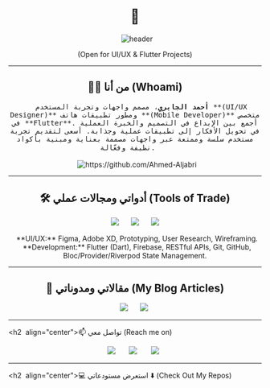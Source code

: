 <h1 align="center"> 👋 </h1>
<div align="center">
  <img src="https://github.com/Ileriayo/ileriayo/blob/master/images/header.gif" alt="header"/>
</div>
<p align="center"> (Open for UI/UX & Flutter Projects)</p>

---

<h2 align="center"> 👨‍💻 من أنا (Whoami)</h2>
<p align="center">
  <samp>
  <strong>أحمد الجابري</strong>، مصمم واجهات وتجربة المستخدم **(UI/UX Designer)** ومطور تطبيقات هاتف **(Mobile Developer)** متخصص في **Flutter**. أجمع بين الإبداع في التصميم والخبرة العملية في تحويل الأفكار إلى تطبيقات عملية وجذابة. أسعى لتقديم تجربة مستخدم سلسة وممتعة عبر واجهات مصممة بعناية ومبنية بأكواد نظيفة وفعّالة.
  </samp>
  <br> <br>
  <img src="https://komarev.com/ghpvc/?username=Ahmed-Aljabri" alt="https://github.com/Ahmed-Aljabri" />
</p>

---

<h2 align="center"> 🛠️ أدواتي ومجالات عملي (Tools of Trade)</h2>
<p align="center">
  <img src="https://img.shields.io/badge/Flutter-%2302569B.svg?&style=for-the-badge&logo=Flutter&logoColor=white" />&nbsp;&nbsp;&nbsp;
  <img src="https://img.shields.io/badge/Dart-%230175C2.svg?&style=for-the-badge&logo=dart&logoColor=white" />&nbsp;&nbsp;&nbsp;
  <img src="https://img.shields.io/badge/Figma-%23F24E1E.svg?&style=for-the-badge&logo=figma&logoColor=white" />&nbsp;&nbsp;
</p>
<p align="center">
  **UI/UX:** Figma, Adobe XD, Prototyping, User Research, Wireframing. <br>
  **Development:** Flutter (Dart), Firebase, RESTful APIs, Git, GitHub, Bloc/Provider/Riverpod State Management.
</p>

---

<h2 align="center"> 📰 مقالاتي ومدوناتي (My Blog Articles)</h2>
<p align="center" align='right'>
  <a target="_blank"href="[ضع رابط مدونتك هنا]"><img src="https://img.shields.io/badge/Medium%20-%231572B6.svg?&style=for-the-badge&logo=medium&logoColor=white" /></a>&nbsp;&nbsp;&nbsp;
  <a target="_blank"href="[ضع رابط Dev.to أو منصة أخرى]"><img src="https://img.shields.io/badge/dev.to-%2312100E.svg?&style=for-the-badge&logo=dev.to&logoColor=white" /></a>&nbsp;&nbsp;&nbsp;
</p>

---

<h2  align="center">📫 تواصل معي (Reach me on)</h2>
<p align="center">
  <a target="_blank"href="[ضع رابط LinkedIn الخاص بك]"><img src="https://img.shields.io/badge/linkedin-%230077B5.svg?&style=for-the-badge&logo=linkedin&logoColor=white" /></a>&nbsp;&nbsp;&nbsp;&nbsp;
  <a target="_blank"href="[ضع رابط Twitter الخاص بك]"><img src="https://img.shields.io/badge/twitter-%231DA1F2.svg?&style=for-the-badge&logo=twitter&logoColor=white" /></a>&nbsp;&nbsp;&nbsp;&nbsp;
  <a href="mailto:[ضع بريدك الإلكتروني هنا]?subject=Hello%20Ahmed,%20From%20Github"><img src="https://img.shields.io/badge/gmail-%23D14836.svg?&style=for-the-badge&logo=gmail&logoColor=white" /></a>&nbsp;&nbsp;&nbsp;&nbsp;
</p>

---

<h2  align="center">💻 استعرض مستودعاتي ⬇️ (Check Out My Repos)</h2>
